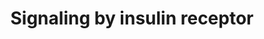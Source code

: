 ---
annotations:
- id: PW:0000143
  parent: regulatory pathway
  type: Pathway Ontology
  value: insulin signaling pathway
authors:
- MaintBot
- Khanspers
- ReactomeTeam
- Anwesha
- Eweitz
description: Insulin binding to its receptor results in receptor autophosphorylation
  on tyrosine residues and the tyrosine phosphorylation of insulin receptor substrates
  (e.g. IRS and Shc) by the insulin receptor tyrosine kinase.  This allows association
  of IRSs with downstream effectors such as PI-3K via its Src homology 2 (SH2) domains
  leading to end point events such as Glut4 (Slc2a4) translocation.  Shc when tyrosine
  phosphorylated associates with Grb2 and can thus activate the Ras/MAPK pathway independent
  of the IRSs.<p>Signal transduction by the insulin receptor is not limited to its
  activation at the cell surface.  The activated ligand-receptor complex initially
  at the cell surface, is internalised into endosomes itself a process which is dependent
  on tyrosine autophosphorylation.  Endocytosis of activated receptors has the dual
  effect of concentrating receptors within endosomes and allows the insulin receptor
  tyrosine kinase to phosphorylate substrates that are spatially distinct from those
  accessible at the plasma membrane.  Acidification of the endosomal lumen, due to
  the presence of proton pumps, results in dissociation of insulin from its receptor.  (The
  endosome constitutes the major site of insulin degradation).   This loss of the
  ligand-receptor complex attenuates any further insulin-driven receptor re-phosphorylation
  events and leads to receptor dephosphorylation by extra-lumenal endosomally-associated
  protein tyrosine phosphatases (PTPs). The identity of these PTPs is not clearly
  established yet.  View original pathway at [http://www.reactome.org/PathwayBrowser/#DIAGRAM=74752
  Reactome].
last-edited: 2021-05-14
organisms:
- Homo sapiens
redirect_from:
- /index.php/Pathway:WP1913
- /instance/WP1913
revision: null
schema-jsonld:
- '@context': https://schema.org/
  '@id': https://wikipathways.github.io/pathways/WP1913.html
  '@type': Dataset
  creator:
    '@type': Organization
    name: WikiPathways
  description: Insulin binding to its receptor results in receptor autophosphorylation
    on tyrosine residues and the tyrosine phosphorylation of insulin receptor substrates
    (e.g. IRS and Shc) by the insulin receptor tyrosine kinase.  This allows association
    of IRSs with downstream effectors such as PI-3K via its Src homology 2 (SH2) domains
    leading to end point events such as Glut4 (Slc2a4) translocation.  Shc when tyrosine
    phosphorylated associates with Grb2 and can thus activate the Ras/MAPK pathway
    independent of the IRSs.<p>Signal transduction by the insulin receptor is not
    limited to its activation at the cell surface.  The activated ligand-receptor
    complex initially at the cell surface, is internalised into endosomes itself a
    process which is dependent on tyrosine autophosphorylation.  Endocytosis of activated
    receptors has the dual effect of concentrating receptors within endosomes and
    allows the insulin receptor tyrosine kinase to phosphorylate substrates that are
    spatially distinct from those accessible at the plasma membrane.  Acidification
    of the endosomal lumen, due to the presence of proton pumps, results in dissociation
    of insulin from its receptor.  (The endosome constitutes the major site of insulin
    degradation).   This loss of the ligand-receptor complex attenuates any further
    insulin-driven receptor re-phosphorylation events and leads to receptor dephosphorylation
    by extra-lumenal endosomally-associated protein tyrosine phosphatases (PTPs).
    The identity of these PTPs is not clearly established yet.  View original pathway
    at [http://www.reactome.org/PathwayBrowser/#DIAGRAM=74752 Reactome].
  keywords:
  - '2xHC-INS(25-54) '
  - '4xHC-INS(90-110) '
  - ADP
  - ATP
  - ATP6AP1
  - 'ATP6AP1 '
  - 'ATP6V0A1 '
  - 'ATP6V0A2 '
  - 'ATP6V0A4 '
  - 'ATP6V0B '
  - 'ATP6V0C '
  - 'ATP6V0D1 '
  - 'ATP6V0D2 '
  - 'ATP6V0E1 '
  - 'ATP6V0E2 '
  - 'ATP6V1A '
  - 'ATP6V1B1 '
  - 'ATP6V1B2 '
  - 'ATP6V1C1 '
  - 'ATP6V1C2 '
  - 'ATP6V1D '
  - 'ATP6V1E1 '
  - 'ATP6V1E2 '
  - 'ATP6V1F '
  - 'ATP6V1G1 '
  - 'ATP6V1G2 '
  - 'ATP6V1G3 '
  - 'ATP6V1H '
  - GDP
  - 'GDP '
  - GRB10
  - 'GRB10 '
  - GRB10:INSR
  - GRB2-1
  - 'GRB2-1 '
  - GRB2-1:SOS1
  - GRB2-1:SOS1:p-Y-IRS1,p-Y-IRS2
  - GRB2-1:SOS1:p-Y427-SHC1
  - GRB2-1:p-4S-SOS1
  - GRB2-1:p-4S-SOS1:p-Y427-SHC1
  - GRB2:p-4S-SOS1:p-Y-IRS1,p-Y-IRS2
  - GTP
  - 'GTP '
  - H+
  - IDA
  - 'INS(25-54) '
  - 'INS(90-110) '
  - 'INSR(28-758) '
  - 'INSR(763-1382) '
  - 'IRS1 '
  - IRS1,2
  - 'IRS2 '
  - IRS:Insulin:p-6Y-Insulin receptor
  - Insulin
  - Insulin receptor
  - Insulin:Insulin
  - Insulin:p-6Y-Insulin
  - Insulin:p-6Y-insulin
  - 'MAPK1 '
  - 'MAPK3 '
  - MAPK3,(MAPK1)
  - MTOR signalling
  - PI3K
  - PI3K Cascade
  - 'PIK3CA '
  - 'PIK3CB '
  - 'PIK3R1 '
  - 'PIK3R2 '
  - Pi
  - RAF/MAP kinase
  - 'S-Farn-Me KRAS4B '
  - 'S-Farn-Me PalmS NRAS '
  - 'S-Farn-Me-2xPalmS HRAS '
  - 'S-Farn-Me-PalmS KRAS4A '
  - SHC1
  - 'SHC1 '
  - SOS1
  - 'SOS1 '
  - 'TCIRG1 '
  - V-ATPase
  - V-ATPase:ATP6AP1
  - cascade
  - insulin
  - insulin receptor
  - 'p-4S-SOS1 '
  - 'p-6Y-INSR(763-1382) '
  - p-6Y-insulin
  - 'p-Y-IRS1 '
  - p-Y-IRS1,p-Y-IRS2
  - p-Y-IRS1,p-Y-IRS2:PI3K
  - 'p-Y-IRS2 '
  - p-Y-IRS:Insulin:p-6Y-Insulin receptor
  - p-Y427-SHC1
  - 'p-Y427-SHC1 '
  - p21 RAS:GDP
  - p21 RAS:GTP
  - phosphatase
  - protein tyrosine
  - receptor
  - receptor:SHC1
  - receptor:p-Y427-SHC1
  license: CC0
  name: Signaling by insulin receptor
seo: CreativeWork
title: Signaling by insulin receptor
wpid: WP1913
---